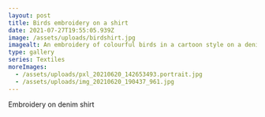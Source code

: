 ```yaml
---
layout: post
title: Birds embroidery on a shirt
date: 2021-07-27T19:55:05.939Z
image: /assets/uploads/birdshirt.jpg
imagealt: An embroidery of colourful birds in a cartoon style on a denim shirt
type: gallery
series: Textiles
moreImages:
  - /assets/uploads/pxl_20210620_142653493.portrait.jpg
  - /assets/uploads/img_20210620_190437_961.jpg
---
```

Embroidery on denim shirt